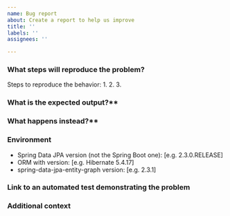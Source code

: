 ```yaml
---
name: Bug report
about: Create a report to help us improve
title: ''
labels: ''
assignees: ''

---
```


<!-- Ignoring this template will lead to the rejection of your issue -->

### What steps will reproduce the problem?
Steps to reproduce the behavior:
1.
2.
3.

### What is the expected output?**

### What happens instead?**

### Environment
 - Spring Data JPA version (not the Spring Boot one): [e.g. 2.3.0.RELEASE]
 - ORM with version: [e.g. Hibernate 5.4.17]
 - spring-data-jpa-entity-graph version: [e.g. 2.3.1]

### Link to an automated test demonstrating the problem
<!-- The absence of such automated test will probably delay the issue resolution.
To create such a test, fork https://github.com/Cosium/spring-data-jpa-entity-graph then add a test in `core/src/test/java` directory. -->

### Additional context
<!-- Add any other context about the problem here. -->
